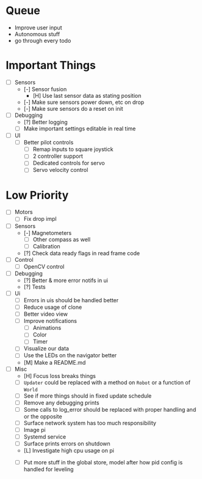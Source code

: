 # Queue

- Improve user input
- Autonomous stuff
- go through every todo

# Important Things

- [ ] Sensors
  - [-] Sensor fusion
    - [H] Use last sensor data as stating position
  - [-] Make sure sensors power down, etc on drop
  - [-] Make sure sensors do a reset on init
- [ ] Debugging
  - [?] Better logging
  - [ ] Make important settings editable in real time
- [ ] UI
  - [ ] Better pilot controls
    - [ ] Remap inputs to square joystick
    - [ ] 2 controller support
    - [ ] Dedicated controls for servo
    - [ ] Servo velocity control

# Low Priority

- [ ] Motors
  - [ ] Fix drop impl
- [ ] Sensors
  - [-] Magnetometers
    - [ ] Other compass as well
    - [ ] Calibration
  - [?] Check data ready flags in read frame code
- [ ] Control
  - [ ] OpenCV control
- [ ] Debugging
  - [?] Better & more error notifs in ui
  - [?] Tests
- [ ] Ui
  - [ ] Errors in uis should be handled better
  - [ ] Reduce usage of clone
  - [ ] Better video view
  - [ ] Improve notifications
    - [ ] Animations
    - [ ] Color
    - [ ] Timer
  - [ ] Visualize our data
  - [ ] Use the LEDs on the navigator better
  - [M] Make a README.md
- [ ] Misc
  - [H] Focus loss breaks things
  - [ ] `Updater` could be replaced with a method on `Robot` or a function of `World`
  - [ ] See if more things should in fixed update schedule
  - [ ] Remove any debugging prints
  - [ ] Some calls to log_error should be replaced with proper handling and or the opposite
  - [ ] Surface network system has too much responsibility
  - [ ] Image pi
  - [ ] Systemd service
  - [ ] Surface prints errors on shutdown
  - [L] Investigate high cpu usage on pi
  - [ ] Put more stuff in the global store, model after how pid config is handled for leveling

